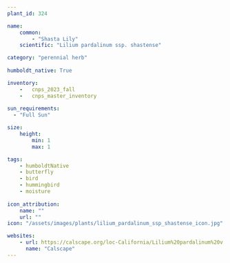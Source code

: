 ```yaml
---                        
plant_id: 324 

name: 
    common: 
        - "Shasta Lily"  
    scientific: "Lilium pardalinum ssp. shastense" 

category: "perennial herb" 
                                                       
humboldt_native: True

inventory: 
    -   cnps_2023_fall
    -   cnps_master_inventory
                          
sun_requirements:        
  - "Full Sun"          

size:           
    height:          
        min: 1
        max: 1 

tags: 
    - humboldtNative
    - butterfly
    - bird
    - hummingbird 
    - moisture
                    
icon_attribution:  
    name: ""
    url: ""
icon: "/assets/images/plants/lilium_pardalinum_ssp_shastense_icon.jpg"

websites:
    - url: https://calscape.org/loc-California/Lilium%20pardalinum%20v.%20shastense(%20) 
      name: "Calscape"
---    
```

